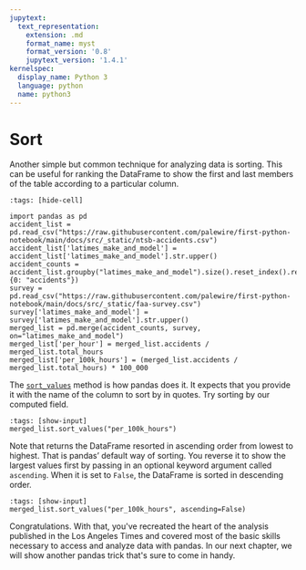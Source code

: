 ```yaml
---
jupytext:
  text_representation:
    extension: .md
    format_name: myst
    format_version: '0.8'
    jupytext_version: '1.4.1'
kernelspec:
  display_name: Python 3
  language: python
  name: python3
---
```


# Sort

Another simple but common technique for analyzing data is sorting. This can be useful for ranking the DataFrame to show the first and last members of the table according to a particular column.

```{code-cell}
:tags: [hide-cell]

import pandas as pd
accident_list = pd.read_csv("https://raw.githubusercontent.com/palewire/first-python-notebook/main/docs/src/_static/ntsb-accidents.csv")
accident_list['latimes_make_and_model'] = accident_list['latimes_make_and_model'].str.upper()
accident_counts = accident_list.groupby("latimes_make_and_model").size().reset_index().rename(columns={0: "accidents"})
survey = pd.read_csv("https://raw.githubusercontent.com/palewire/first-python-notebook/main/docs/src/_static/faa-survey.csv")
survey['latimes_make_and_model'] = survey['latimes_make_and_model'].str.upper()
merged_list = pd.merge(accident_counts, survey, on="latimes_make_and_model")
merged_list['per_hour'] = merged_list.accidents / merged_list.total_hours
merged_list['per_100k_hours'] = (merged_list.accidents / merged_list.total_hours) * 100_000
```

The [`sort_values`](https://pandas.pydata.org/pandas-docs/stable/reference/api/pandas.DataFrame.sort_values.html) method is how pandas does it. It expects that you provide it with the name of the column to sort by in quotes. Try sorting by our computed field.

```{code-cell}
:tags: [show-input]
merged_list.sort_values("per_100k_hours")
```

Note that returns the DataFrame resorted in ascending order from lowest to highest. That is pandas’ default way of sorting. You reverse it to show the largest values first by passing in an optional keyword argument called `ascending`. When it is set to `False`, the DataFrame is sorted in descending order.

```{code-cell}
:tags: [show-input]
merged_list.sort_values("per_100k_hours", ascending=False)
```

Congratulations. With that, you've recreated the heart of the analysis published in the Los Angeles Times and covered most of the basic skills necessary to access and analyze data with pandas. In our next chapter, we will show another pandas trick that's sure to come in handy.
